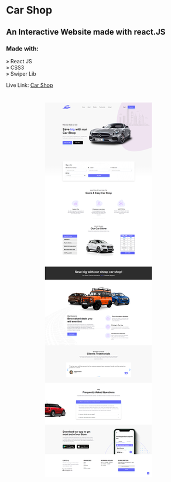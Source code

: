 # Car Shop

## An Interactive Website made with react.JS

<h3>Made with:</h3>

» React JS <br>
» CSS3 <br>
» Swiper Lib <br>

Live Link: <a href="https://ahmedehab-sg.github.io/car-shop/">Car Shop</a>

<h1 align="center" >
<img src="./public/img/car-shop.img.png" alt="car-shop-cover">
</h1>
